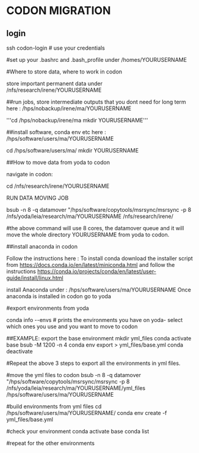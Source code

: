 # CODON MIGRATION

## login

ssh codon-login  # use your credentials

#set up your .bashrc and .bash_profile under /homes/YOURUSERNAME

#Where to store data, where to work in codon

store important permanent data under /nfs/research/irene/YOURUSERNAME

##run jobs, store intermediate outputs that you dont need for long term here : /hps/nobackup/irene/ma/YOURUSERNAME

'''cd /hps/nobackup/irene/ma
mkdir YOURUSERNAME'''


##install software, conda env etc here : /hps/software/users/ma/YOURUSERNAME

cd /hps/software/users/ma/
mkdir YOURUSERNAME


##How to move data from yoda to codon 

navigate in codon:

cd /nfs/research/irene/YOURUSERNAME

RUN DATA MOVING JOB


bsub -n 8 -q datamover "/hps/software/copytools/msrsync/msrsync -p 8 /nfs/yoda/leia/research/ma/YOURUSERNAME  /nfs/research/irene/

#the above command will use 8 cores, the datamover queue and it will move the whole directory YOURUSERNAME from yoda to codon. 



##install anaconda in codon

Follow the instructions here : 
To install conda download the installer script from https://docs.conda.io/en/latest/miniconda.html and follow the instructions
https://conda.io/projects/conda/en/latest/user-guide/install/linux.html

install Anaconda under : /hps/software/users/ma/YOURUSERNAME
Once anaconda is installed in codon go to yoda 

#export environments from yoda

conda info --envs # prints the environments you have on yoda- select which ones you use and you want to move to codon


##EXAMPLE: export the base environment
mkdir yml_files
conda activate base
bsub -M 1200 -n 4 conda env export > yml_files/base.yml
conda deactivate

#Repeat the above 3 steps to export all the environments in yml files.

#move the yml files to codon 
bsub -n 8 -q datamover "/hps/software/copytools/msrsync/msrsync -p 8 /nfs/yoda/leia/research/ma/YOURUSERNAME/yml_files /hps/software/users/ma/YOURUSERNAME

#build environments from yml files
cd /hps/software/users/ma/YOURUSERNAME/
conda env create -f yml_files/base.yml

#check your environment
conda activate base
conda list

#repeat for the other environments
